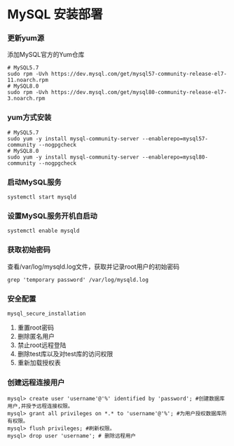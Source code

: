# MySQL 安装部署

### 更新yum源
添加MySQL官方的Yum仓库

```shell
# MySQL5.7
sudo rpm -Uvh https://dev.mysql.com/get/mysql57-community-release-el7-11.noarch.rpm
# MySQL8.0
sudo rpm -Uvh https://dev.mysql.com/get/mysql80-community-release-el7-3.noarch.rpm
```

### yum方式安装

```shell
# MySQL5.7
sudo yum -y install mysql-community-server --enablerepo=mysql57-community --nogpgcheck
# MySQL8.0
sudo yum -y install mysql-community-server --enablerepo=mysql80-community --nogpgcheck
```

### 启动MySQL服务
```shell
systemctl start mysqld
```

### 设置MySQL服务开机自启动

```shell
systemctl enable mysqld
```

### 获取初始密码
查看/var/log/mysqld.log文件，获取并记录root用户的初始密码

```shell
grep 'temporary password' /var/log/mysqld.log
```
### 安全配置 
```shell
mysql_secure_installation
```

1. 重置root密码
2. 删除匿名用户
3. 禁止root远程登陆
4. 删除test库以及对test库的访问权限
5. 重新加载授权表

### 创建远程连接用户
```
mysql> create user 'username'@'%' identified by 'password'; #创建数据库用户,并授予远程连接权限。
mysql> grant all privileges on *.* to 'username'@'%'; #为用户授权数据库所有权限。
mysql> flush privileges; #刷新权限。
mysql> drop user 'username'; # 删除远程用户 
```